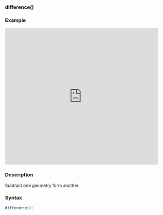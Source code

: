 ### difference()

### Example

<iframe width="100%" height="450px" src="https://shaderpark.netlify.com/sculpture/-Lgz3y3Ik5hh3wOhQh8C?example=true&embed=true" frameborder="0"></iframe>

### Description
Subtract one geometry form another.

### Syntax
```js
difference();
```